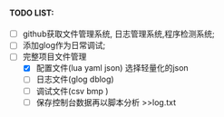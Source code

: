 #### TODO LIST:

* [ ] github获取文件管理系统, 日志管理系统,程序检测系统;
* [ ] 添加glog作为日常调试;
* [ ] 完整项目文件管理
  * [X] 配置文件(lua yaml json)  选择轻量化的json
  * [ ] 日志文件(glog dblog)
  * [ ] 调试文件(csv bmp )
  * [ ] 保存控制台数据再以脚本分析 >>log.txt
